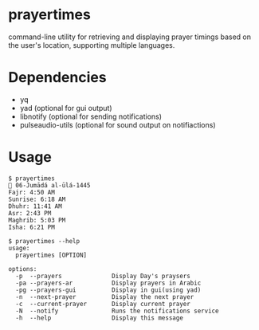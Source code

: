# prayertimes
command-line utility for retrieving and displaying prayer timings based on the user's location, supporting multiple languages.

# Dependencies
- yq
- yad (optional for gui output)
- libnotify (optional for sending notifications)
- pulseaudio-utils (optional for sound output on notifiactions)

# Usage

```
$ prayertimes
📅 06-Jumādá al-ūlá-1445
Fajr: 4:50 AM
Sunrise: 6:18 AM
Dhuhr: 11:41 AM
Asr: 2:43 PM
Maghrib: 5:03 PM
Isha: 6:21 PM

$ prayertimes --help
usage: 
  prayertimes [OPTION]

options:
  -p  --prayers              Display Day's praysers
  -pa --prayers-ar           Display prayers in Arabic
  -pg --prayers-gui          Display in gui(using yad)
  -n  --next-prayer          Display the next prayer
  -c  --current-prayer       Display current prayer
  -N  --notify               Runs the notifications service
  -h  --help                 Display this message
```
